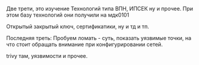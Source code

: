Две трети, это изучение Технологий типа ВПН, ИПСЕК ну и прочее. При этом базу технологий они получили на мдк0101

Открытый закрытый ключ, сертификатики, ну и тд и тп.

Последняя треть: Пробуем ломать - суть, показать уязвимые точки, на что стоит обращать внимание при конфигурировании сетей.

trivy там, уязвимости и прочее.
